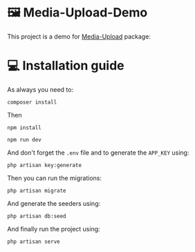 # 🖼️ Media-Upload-Demo

This project is a demo for <a target="_blank" href="https://github.com/s1modev/media-upload">Media-Upload</a> package:

# 💻 Installation guide

As always you need to:

`composer install`

Then

`npm install`

`npm run dev`

And don't forget the `.env` file and to generate the `APP_KEY` using:

`php artisan key:generate`

Then you can run the migrations:

`php artisan migrate`

And generate the seeders using:

`php artisan db:seed`

And finally run the project using:

`php artisan serve`
